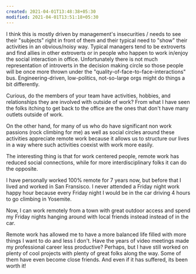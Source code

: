 ```yaml
---
created: 2021-04-01T13:48:38+05:30
modified: 2021-04-01T13:51:18+05:30
---
```


I think this is mostly driven by management's insecurities / needs to see their "subjects" right in front of them and their typical need to "show" their activities in an obvious/noisy way. Typical managers tend to be extroverts and find allies in other extroverts or in people who happen to work in/enjoy the social interaction in office. Unfortunately there is not much representation of introverts in the decision making circle so those people will be once more thrown under the "quality-of-face-to-face-interactions" bus. Engineering-driven, low-politics, not-so-large orgs might do things a bit differently.

Curious, do the members of your team have activities, hobbies, and relationships they are involved with outside of work? From what I have seen the folks itching to get back to the office are the ones that don't have many outlets outside of work.

On the other hand, for many of us who do have significant non work passions (rock climbing for me) as well as social circles around these activities appreciate remote work because it allows us to structure our lives in a way where such activities coexist with work more easily.

The interesting thing is that for work centered people, remote work has reduced social connections, while for more interdisciplinary folks it can do the opposite.

I have personally worked 100% remote for 7 years now, but before that I lived and worked in San Fransisco. I never attended a Friday night work happy hour because every Friday night I would be in the car driving 4 hours to go climbing in Yosemite.

Now, I can work remotely from a town with great outdoor access and spend my Friday nights hanging around with local friends instead instead of in the car.

Remote work has allowed me to have a more balanced life filled with more things I want to do and less I don't. Have the years of video meetings made my professional career less productive? Perhaps, but I have still worked on plenty of cool projects with plenty of great folks along the way. Some of them have even become close friends. And even if it has suffered, its been worth it!